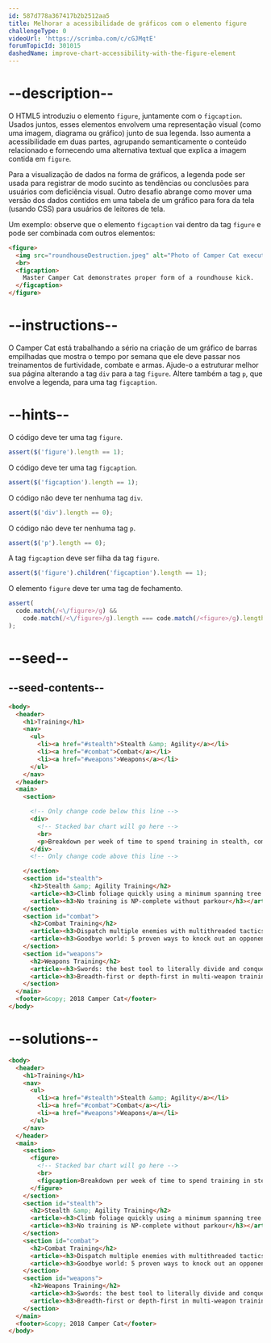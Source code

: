 ```yaml
---
id: 587d778a367417b2b2512aa5
title: Melhorar a acessibilidade de gráficos com o elemento figure
challengeType: 0
videoUrl: 'https://scrimba.com/c/cGJMqtE'
forumTopicId: 301015
dashedName: improve-chart-accessibility-with-the-figure-element
---
```


# --description--

O HTML5 introduziu o elemento `figure`, juntamente com o `figcaption`. Usados ​​juntos, esses elementos envolvem uma representação visual (como uma imagem, diagrama ou gráfico) junto de sua legenda. Isso aumenta a acessibilidade em duas partes, agrupando semanticamente o conteúdo relacionado e fornecendo uma alternativa textual que explica a imagem contida em `figure`.

Para a visualização de dados na forma de gráficos, a legenda pode ser usada para registrar de modo sucinto as tendências ou conclusões para usuários com deficiência visual. Outro desafio abrange como mover uma versão dos dados contidos em uma tabela de um gráfico para fora da tela (usando CSS) para usuários de leitores de tela.

Um exemplo: observe que o elemento `figcaption` vai dentro da tag `figure` e pode ser combinada com outros elementos:

```html
<figure>
  <img src="roundhouseDestruction.jpeg" alt="Photo of Camper Cat executing a roundhouse kick">
  <br>
  <figcaption>
    Master Camper Cat demonstrates proper form of a roundhouse kick.
  </figcaption>
</figure>
```

# --instructions--

O Camper Cat está trabalhando a sério na criação de um gráfico de barras empilhadas que mostra o tempo por semana que ele deve passar nos treinamentos de furtividade, combate e armas. Ajude-o a estruturar melhor sua página alterando a tag `div` para a tag `figure`. Altere também a tag `p`, que envolve a legenda, para uma tag `figcaption`.

# --hints--

O código deve ter uma tag `figure`.

```js
assert($('figure').length == 1);
```

O código deve ter uma tag `figcaption`.

```js
assert($('figcaption').length == 1);
```

O código não deve ter nenhuma tag `div`.

```js
assert($('div').length == 0);
```

O código não deve ter nenhuma tag `p`.

```js
assert($('p').length == 0);
```

A tag `figcaption` deve ser filha da tag `figure`.

```js
assert($('figure').children('figcaption').length == 1);
```

O elemento `figure` deve ter uma tag de fechamento.

```js
assert(
  code.match(/<\/figure>/g) &&
    code.match(/<\/figure>/g).length === code.match(/<figure>/g).length
);
```

# --seed--

## --seed-contents--

```html
<body>
  <header>
    <h1>Training</h1>
    <nav>
      <ul>
        <li><a href="#stealth">Stealth &amp; Agility</a></li>
        <li><a href="#combat">Combat</a></li>
        <li><a href="#weapons">Weapons</a></li>
      </ul>
    </nav>
  </header>
  <main>
    <section>

      <!-- Only change code below this line -->
      <div>
        <!-- Stacked bar chart will go here -->
        <br>
        <p>Breakdown per week of time to spend training in stealth, combat, and weapons.</p>
      </div>
      <!-- Only change code above this line -->

    </section>
    <section id="stealth">
      <h2>Stealth &amp; Agility Training</h2>
      <article><h3>Climb foliage quickly using a minimum spanning tree approach</h3></article>
      <article><h3>No training is NP-complete without parkour</h3></article>
    </section>
    <section id="combat">
      <h2>Combat Training</h2>
      <article><h3>Dispatch multiple enemies with multithreaded tactics</h3></article>
      <article><h3>Goodbye world: 5 proven ways to knock out an opponent</h3></article>
    </section>
    <section id="weapons">
      <h2>Weapons Training</h2>
      <article><h3>Swords: the best tool to literally divide and conquer</h3></article>
      <article><h3>Breadth-first or depth-first in multi-weapon training?</h3></article>
    </section>
  </main>
  <footer>&copy; 2018 Camper Cat</footer>
</body>
```

# --solutions--

```html
<body>
  <header>
    <h1>Training</h1>
    <nav>
      <ul>
        <li><a href="#stealth">Stealth &amp; Agility</a></li>
        <li><a href="#combat">Combat</a></li>
        <li><a href="#weapons">Weapons</a></li>
      </ul>
    </nav>
  </header>
  <main>
    <section>
      <figure>
        <!-- Stacked bar chart will go here -->
        <br>
        <figcaption>Breakdown per week of time to spend training in stealth, combat, and weapons.</figcaption>
      </figure>
    </section>
    <section id="stealth">
      <h2>Stealth &amp; Agility Training</h2>
      <article><h3>Climb foliage quickly using a minimum spanning tree approach</h3></article>
      <article><h3>No training is NP-complete without parkour</h3></article>
    </section>
    <section id="combat">
      <h2>Combat Training</h2>
      <article><h3>Dispatch multiple enemies with multithreaded tactics</h3></article>
      <article><h3>Goodbye world: 5 proven ways to knock out an opponent</h3></article>
    </section>
    <section id="weapons">
      <h2>Weapons Training</h2>
      <article><h3>Swords: the best tool to literally divide and conquer</h3></article>
      <article><h3>Breadth-first or depth-first in multi-weapon training?</h3></article>
    </section>
  </main>
  <footer>&copy; 2018 Camper Cat</footer>
</body>
```
